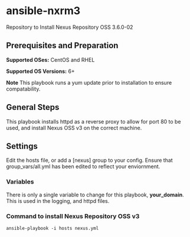 # ansible-nxrm3
Repository to Install Nexus Repository OSS 3.6.0-02

## Prerequisites and Preparation
**Supported OSes:** CentOS and RHEL

**Supported OS Versions:** 6+

**Note** This playbook runs a yum update prior to installation to ensure compatability.


## General Steps
This playbook installs httpd as a reverse proxy to allow for port 80 to be used, and install Nexus OSS v3 on the correct machine.

## Settings
Edit the hosts file, or add a [nexus] group to your config.
Ensure that group_vars/all.yml has been edited to reflect your enviornment.

### Variables
There is only a single variable to change for this playbook, **your_domain**. This is used in the logging, and httpd files.

### Command to install Nexus Repository OSS v3

    ansible-playbook -i hosts nexus.yml
